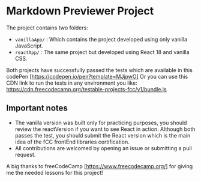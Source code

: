 # Markdown Previewer Project

The project contains two folders:

- `vanillaApp/` : Which contains the project developed using only vanilla JavaScript.
- `reactApp/` : The same project but developed using React 18 and vanilla CSS.

Both projects have successfully passed the tests which are available in this codePen [https://codepen.io/pen?template=MJjpwO] Or you can use this CDN link to run the tests in any environment you like: https://cdn.freecodecamp.org/testable-projects-fcc/v1/bundle.js

## Important notes

- The vanilla version was built only for practicing purposes, you should review the reactVersion if you want to see React in action. Although both passes the test, you should submit the React version which is the main idea of the fCC frontEnd libraries certification.
- All contributions are welcomed by opening an issue or submitting a pull request.

A big thanks to freeCodeCamp [https://www.freecodecamp.org/] for giving me the needed lessons for this project!
